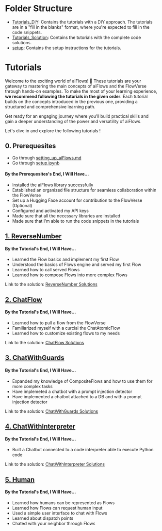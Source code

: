 # Folder Structure

- [Tutorials_DIY](./Tutorials_DIY/): Contains the tutorials with a DIY approach. The tutorials are in a "fill in the blanks" format, where you're expected to fill in the code snippets.
- [Tutorials_Solution](./Tutorials_Solutions/): Contains the tutorials with the complete code solutions.
- [setup](./setup/): Contains the setup instructions for the tutorials.

# Tutorials

Welcome to the exciting world of aiFlows! 🚀 These tutorials are your gateway to mastering the main concepts of aiFlows and the FlowVerse through hands-on examples. To make the most of your learning experience, **we recommend following the tutorials in the given order**. Each tutorial builds on the concepts introduced in the previous one, providing a structured and comprehensive learning path.

Get ready for an engaging journey where you'll build practical skills and gain a deeper understanding of the power and versatility of aiFlows.

Let's dive in and explore the following tutorials !

## 0. Prerequesites
- Go through [setting_up_aiFlows.md](./setting_up_aiFlows.md)
- Go through [setup.ipynb](./setup/setup.ipynb)

#### By the Prerequesites's End, I Will Have...
* Installed the aiFlows library successfully
* Established an organized file structure for seamless collaboration within the FlowVerse
* Set up a Hugging Face account for contribution to the FlowVerse (Optional)
* Configured and activated my API keys
* Made sure that all the necessary libraries are installed
* Made sure that I'm able to run the code snippets in the tutorials


## [1. ReverseNumber](./Tutorials_DIY/1.ReverseNumber/ReverseNumber.ipynb)
#### By the Tutorial's End, I Will Have...

- Learned the Flow basics and implement my first Flow
- Understood the basics of Flows engine and served my first Flow
- Learned how to call served Flows
- Learned how to compose Flows into more complex Flows

Link to the solution: [ReverseNumber Solutions](./Tutorials_Solutions/1.ReverseNumber/ReverseNumber.ipynb)

## [2. ChatFlow](./Tutorials_DIY/2.ChatFlow/ChatFlow.ipynb)

#### By the Tutorial's End, I Will Have...

- Learned how to pull a flow from the FlowVerse
- Familiarized myself with a curcial the ChatAtomicFlow
- Learned how to customize existing flows to my needs 

Link to the solution: [ChatFlow Solutions](./Tutorials_Solutions/2.ChatFlow/ChatFlow.ipynb)

## [3. ChatWithGuards](./Tutorials_DIY/3.ChatWithGuards/ChatWithGuards.ipynb)

#### By the Tutorial's End, I Will Have...

- Expanded my knowledge of CompositeFlows and how to use them for more complex tasks
- Have implemeted a chatbot with a prompt injection detector
- Have implemented a chatbot attached to a DB and with a prompt injection detector  

Link to the solution: [ChatWithGuards Solutions](./Tutorials_Solutions/3.ChatWithGuards/ChatWithGuards.ipynb)

## [4. ChatWithInterpreter](./Tutorials_DIY/4.ChatWithInterpreter/ChatWithInterpreter.ipynb)

#### By the Tutorial's End, I Will Have...

- Built a Chatbot connected to a code interpreter able to execute Python code 

Link to the solution: [ChatWithInterpreter Solutions](./Tutorials_Solutions/4.ChatWithInterpreter/ChatWithInterpreter.ipynb)

## [5. Human](./Tutorials_Solutions/5.Human/Human.ipynb)

#### By the Tutorial's End, I Will Have...

- Learned how humans can be represented as Flows
- Learned how Flows can request human input
- Used a simple user interface to chat with Flows
- Learned about dispatch points
- Chated with your neighbor through Flows